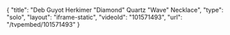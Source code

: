{
    "title": "Deb Guyot Herkimer \"Diamond\" Quartz \"Wave\" Necklace",
    "type": "solo",
    "layout": "iframe-static",
    "videoId": "101571493",
    "url": "\/tvpembed\/101571493"
}